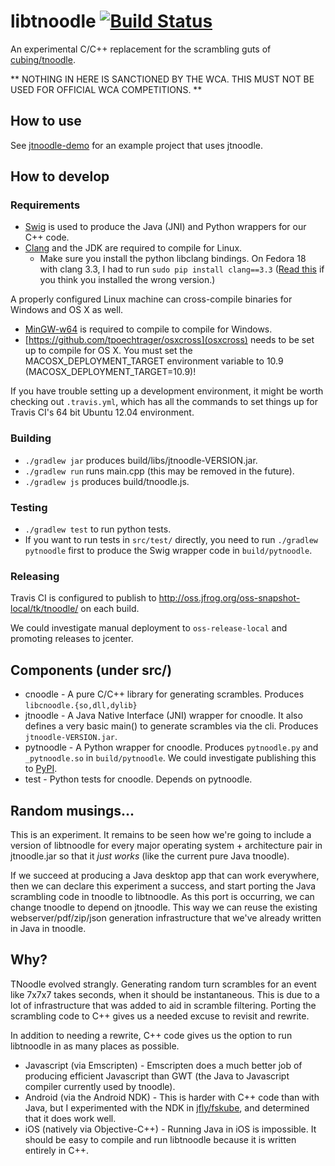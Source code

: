 libtnoodle [![Build Status](https://travis-ci.org/jfly/libtnoodle.svg?branch=master)](https://travis-ci.org/jfly/libtnoodle)
==========

An experimental C/C++ replacement for the scrambling guts of
[cubing/tnoodle](https://github.com/cubing/tnoodle).

** NOTHING IN HERE IS SANCTIONED BY THE WCA. THIS MUST NOT
BE USED FOR OFFICIAL WCA COMPETITIONS. **

## How to use

See [jtnoodle-demo](https://github.com/jfly/jtnoodle-demo) for an example
project that uses jtnoodle.

## How to develop

### Requirements

- [Swig](http://www.swig.org/) is used to produce the Java (JNI) and Python
  wrappers for our C++ code.
- [Clang](http://clang.llvm.org/) and the JDK are required to compile for Linux.
    - Make sure you install the python libclang bindings. On Fedora 18 with
clang 3.3, I had to run `sudo pip install clang==3.3` ([Read
this](http://stackoverflow.com/questions/9510474/removing-pips-cache) if you
think you installed the wrong version.)

A properly configured Linux machine can cross-compile binaries for Windows and
OS X as well.

- [MinGW-w64](http://mingw-w64.sourceforge.net/) is required to compile to
  compile for Windows.
- [https://github.com/tpoechtrager/osxcross](osxcross) needs to be set up to
  compile for OS X. You must set the MACOSX_DEPLOYMENT_TARGET environment
  variable to 10.9 (MACOSX_DEPLOYMENT_TARGET=10.9)!

If you have trouble setting up a development environment, it might be worth
checking out `.travis.yml`, which has all the commands to set things up for
Travis CI's 64 bit Ubuntu 12.04 environment.

### Building

- `./gradlew jar` produces build/libs/jtnoodle-VERSION.jar.
- `./gradlew run` runs main.cpp (this may be removed in the future).
- `./gradlew js` produces build/tnoodle.js.

### Testing

- `./gradlew test` to run python tests.
- If you want to run tests in `src/test/` directly, you need to run `./gradlew
  pytnoodle` first to produce the Swig wrapper code in `build/pytnoodle`.

### Releasing

Travis CI is configured to publish to
http://oss.jfrog.org/oss-snapshot-local/tk/tnoodle/ on each build.

We could investigate manual deployment to `oss-release-local` and promoting
releases to jcenter.

## Components (under src/)

- cnoodle - A pure C/C++ library for generating scrambles. Produces
  `libcnoodle.{so,dll,dylib}`
- jtnoodle - A Java Native Interface (JNI) wrapper for cnoodle. It also
  defines a very basic main() to generate scrambles via the cli. Produces
  `jtnoodle-VERSION.jar`.
- pytnoodle - A Python wrapper for cnoodle. Produces `pytnoodle.py` and
  `_pytnoodle.so` in `build/pytnoodle`. We could investigate publishing this to
  [PyPI](https://pypi.python.org/pypi).
- test - Python tests for cnoodle. Depends on pytnoodle.

## Random musings...

This is an experiment. It remains to be seen how we're going to include a
version of libtnoodle for every major operating system + architecture pair in
jtnoodle.jar so that it *just works* (like the current pure Java tnoodle).

If we succeed at producing a Java desktop app that can work everywhere, then
we can declare this experiment a success, and start porting the Java scrambling code
in tnoodle to libtnoodle. As this port is occurring, we can change tnoodle to depend
on jtnoodle. This way we can reuse the existing webserver/pdf/zip/json generation
infrastructure that we've already written in Java in tnoodle.

## Why?

TNoodle evolved strangly. Generating random turn scrambles for an event like
7x7x7 takes seconds, when it should be instantaneous. This is due to a lot of
infrastructure that was added to aid in scramble filtering. Porting the
scrambling code to C++ gives us a needed excuse to revisit and rewrite.

In addition to needing a rewrite, C++ code gives us the option to run libtnoodle in
as many places as possible.

- Javascript (via Emscripten) - Emscripten does a much better job of producing
efficient Javascript than GWT (the Java to Javascript compiler currently used
by tnoodle).
- Android (via the Android NDK) - This is harder with C++ code than with Java,
but I experimented with the NDK in
[jfly/fskube](https://github.com/jfly/fskube), and determined that it does work well.
- iOS (natively via Objective-C++) - Running Java in iOS is impossible. It
should be easy to compile and run libtnoodle because it is written entirely in
C++.
